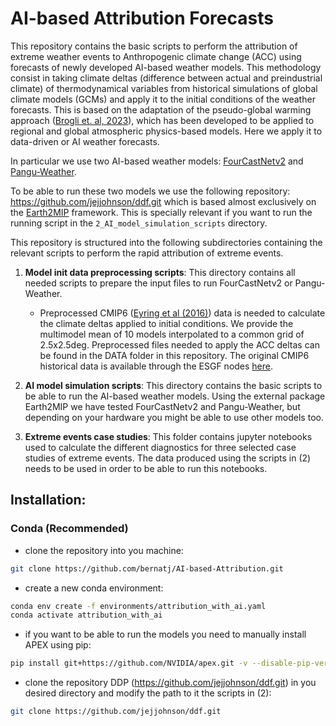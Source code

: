 # AI-based Attribution Forecasts 

This repository contains the basic scripts to perform the attribution of extreme weather events to Anthropogenic climate change (ACC) using forecasts of newly developed AI-based weather models. This methodology consist in taking climate deltas (difference between actual and preindustrial climate) of thermodynamical variables from historical simulations of global climate models (GCMs) and apply it to the initial conditions of the weather forecasts. This is based on the adaptation of the pseudo-global warming approach ([Brogli et. al, 2023](https://doi.org/10.5194/gmd-16-907-2023)), which has been developed to be applied to regional and global atmospheric physics-based models. Here we apply it to data-driven or AI weather forecasts.

In particular we use two AI-based weather models: [FourCastNetv2](https://arxiv.org/abs/2306.03838) and [Pangu-Weather](https://doi.org/10.1038/s41586-023-06185-3).

To be able to run these two models we use the following repository: https://github.com/jejjohnson/ddf.git which is based almost exclusively on the [Earth2MIP](https://github.com/NVIDIA/earth2mip) framework. This is specially relevant if you want to run the running script in  the `2_AI_model_simulation_scripts` directory.

This repository is structured into the following subdirectories containing the relevant scripts to perform the rapid attribution of extreme events.

1. **Model init data preprocessing scripts**: 
    This directory contains all needed scripts to prepare the input files to run FourCastNetv2 or Pangu-Weather. 

    - Preprocessed CMIP6 ([Eyring et al (2016)](https://doi.org/10.5194/gmd-9-1937-2016)) data is needed to calculate the climate deltas applied to initial conditions. We provide the multimodel mean of 10 models interpolated to a common grid of 2.5x2.5deg. Preprocessed files needed to apply the ACC deltas can be found in the DATA folder in this repository. The original CMIP6 historical data is available through the ESGF nodes [here](https://aims2.llnl.gov/search/cmip6/). 
    
2. **AI model simulation scripts**: 
    This directory contains the basic scripts to be able to run the AI-based weather models. Using the external package Earth2MIP we have tested FourCastNetv2 and Pangu-Weather, but depending on your hardware you might be able to use other models too.

3. **Extreme events case studies**: 
    This folder contains jupyter notebooks used to calculate the different diagnostics for three selected case studies of extreme events. The data produced using the scripts in (2) needs to be used in order to be able to run this notebooks.


## Installation:

### Conda (Recommended)

- clone the repository into you machine:
```bash
git clone https://github.com/bernatj/AI-based-Attribution.git
```

- create a new conda environment:
```bash
conda env create -f environments/attribution_with_ai.yaml
conda activate attribution_with_ai
```

- if you want to be able to run the models you need to manually install APEX using pip:
```bash
pip install git+https://github.com/NVIDIA/apex.git -v --disable-pip-version-check --no-cache-dir --no-build-isolation --global-option="--cpp_ext" --global-option="--cuda_ext"
```

- clone the repository DDP (https://github.com/jejjohnson/ddf.git) in you desired directory and modify the path to it the scripts in (2):
```bash
git clone https://github.com/jejjohnson/ddf.git
```

